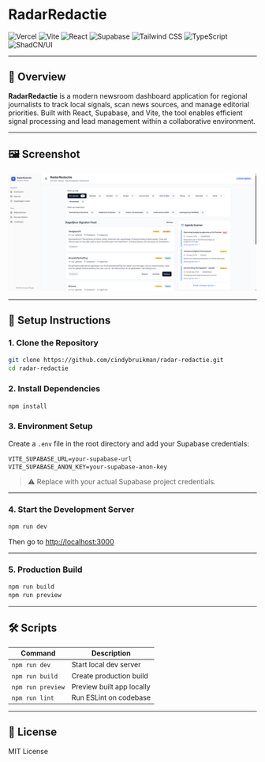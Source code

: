 # RadarRedactie

![Vercel](https://img.shields.io/badge/Vercel-000000?style=for-the-badge&logo=vercel&logoColor=white)
![Vite](https://img.shields.io/badge/Vite-646CFF?style=for-the-badge&logo=vite&logoColor=white)
![React](https://img.shields.io/badge/React-20232A?style=for-the-badge&logo=react&logoColor=white)
![Supabase](https://img.shields.io/badge/Supabase-3ECF8E?style=for-the-badge&logo=supabase&logoColor=white)
![Tailwind CSS](https://img.shields.io/badge/Tailwind_CSS-38B2AC?style=for-the-badge&logo=tailwind-css&logoColor=white)
![TypeScript](https://img.shields.io/badge/TypeScript-007ACC?style=for-the-badge&logo=typescript&logoColor=white)
![ShadCN/UI](https://img.shields.io/badge/ShadCN%2FUI-000000?style=for-the-badge&logo=shadcn&logoColor=white)

---

## 🧭 Overview

**RadarRedactie** is a modern newsroom dashboard application for regional journalists to track local signals, scan news sources, and manage editorial priorities. Built with React, Supabase, and Vite, the tool enables efficient signal processing and lead management within a collaborative environment.

---

## 🖼️ Screenshot

![Screenshot of the app](public//img/image.png)

---

## 🔧 Setup Instructions

### 1. Clone the Repository

```bash
git clone https://github.com/cindybruikman/radar-redactie.git
cd radar-redactie
```

### 2. Install Dependencies

```bash
npm install
```

### 3. Environment Setup

Create a `.env` file in the root directory and add your Supabase credentials:

```env
VITE_SUPABASE_URL=your-supabase-url
VITE_SUPABASE_ANON_KEY=your-supabase-anon-key
```

> ⚠️ Replace with your actual Supabase project credentials.

---

### 4. Start the Development Server

```bash
npm run dev
```

Then go to [http://localhost:3000](http://localhost:3000)

---

### 5. Production Build

```bash
npm run build
npm run preview
```

---

## 🛠 Scripts

| Command             | Description                  |
| ------------------- | ---------------------------- |
| `npm run dev`       | Start local dev server       |
| `npm run build`     | Create production build      |
| `npm run preview`   | Preview built app locally    |
| `npm run lint`      | Run ESLint on codebase       |

---

## 📄 License

MIT License
